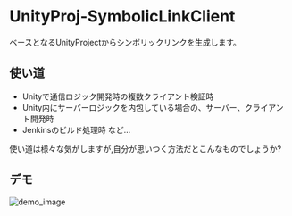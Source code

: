 # UnityProj-SymbolicLinkClient
ベースとなるUnityProjectからシンボリックリンクを生成します。

## 使い道
- Unityで通信ロジック開発時の複数クライアント検証時
- Unity内にサーバーロジックを内包している場合の、サーバー、クライアント開発時
- Jenkinsのビルド処理時
など...

使い道は様々な気がしますが,自分が思いつく方法だとこんなものでしょうか?

## デモ
![demo_image]()
